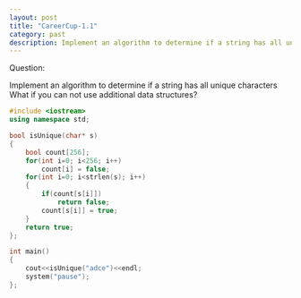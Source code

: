 ```yaml
---
layout: post
title: "CareerCup-1.1"
category: past
description: Implement an algorithm to determine if a string has all unique characters What if you can not use additional data structures?
---
```

Question:

Implement an algorithm to determine if a string has all unique characters What if you can not use additional data structures?

```cpp
#include <iostream>
using namespace std;

bool isUnique(char* s)
{
    bool count[256];
    for(int i=0; i<256; i++)
        count[i] = false; 
    for(int i=0; i<strlen(s); i++)
    {
        if(count[s[i]])
            return false;
        count[s[i]] = true;
    }
    return true;
};

int main()
{
    cout<<isUnique("adce")<<endl;
    system("pause"); 
};
```